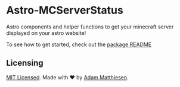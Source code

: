 # Astro-MCServerStatus

Astro components and helper functions to get your minecraft server displayed on your astro website!

To see how to get started, check out the [package README](./package/README.md)

## Licensing

[MIT Licensed](./LICENSE). Made with ❤️ by [Adam Matthiesen](https://github.com/Adammatthiesen).
